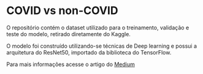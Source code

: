 # COVID vs non-COVID
O repositório contém o dataset utilizado para o treinamento, validação e teste do modelo, retirado diretamente do Kaggle.

O modelo foi construído utilizando-se técnicas de Deep learning e possui a arquitetura do ResNet50, importado da biblioteca do TensorFlow.

Para mais informações acesse o artigo do [Medium]()
